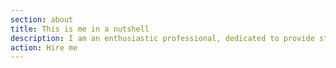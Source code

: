 ```yaml
---
section: about
title: This is me in a nutshell 
description: I am an enthusiastic professional, dedicated to provide state of the art software engineering services. I am also a husband, lover of nature and a critical thinker.
action: Hire me
---
```

